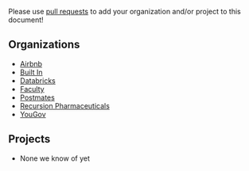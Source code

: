 Please use [pull requests](https://github.com/airbnb/knowledge-repo/pull/new/master)
to add your organization and/or project to this document!

Organizations
----------
 - [Airbnb](https://github.com/airbnb)
 - [Built In](https://github.com/builtinx)
 - [Databricks](https://databricks.com)
 - [Faculty](https://faculty.ai/)
 - [Postmates](https://github.com/postmates)
 - [Recursion Pharmaceuticals](http://recursionpharma.com)
 - [YouGov](https://yougov.com)

Projects
----------
 - None we know of yet

